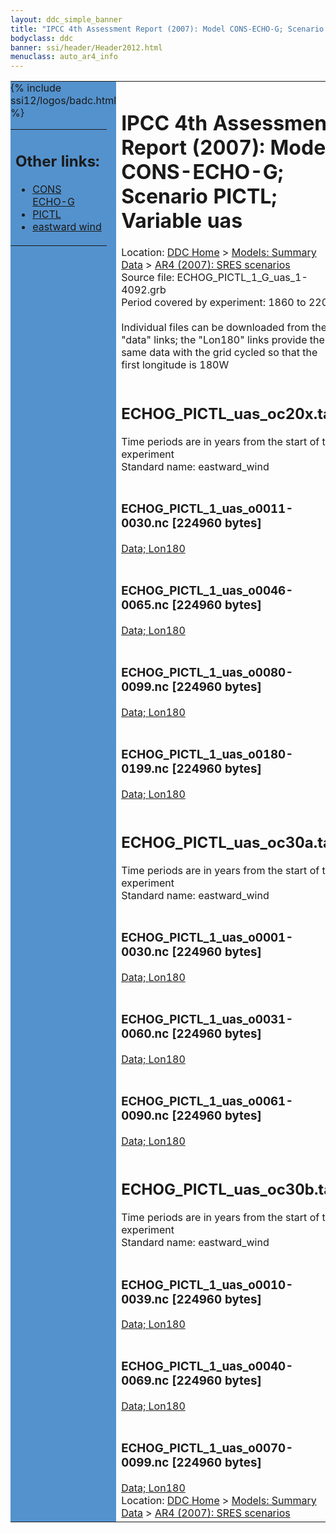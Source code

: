 ```yaml
---
layout: ddc_simple_banner
title: "IPCC 4th Assessment Report (2007): Model CONS-ECHO-G; Scenario PICTL; Variable uas"
bodyclass: ddc
banner: ssi/header/Header2012.html
menuclass: auto_ar4_info
---
```



<table width="100%" border="0" cellspacing="0" cellpadding="0" style="border-collapse: collapse;">
<tr style="margin:0;padding:0;border:0;">
<td style="margin:0;padding:0;border:0;height:1pt;width:150pt;background:#5492CD;" valign="top" >

<div id="lh-col2" class="auto_ar4_info">
<table class="menumain" bgcolor="#5492CD" cellspacing="0" width="100%" border="0">
<tr><td>
<h2> Other links:</h2>
<ul>
<li><a href="/auto/ar4/model-CONS-ECHO-G.html">CONS<br/>ECHO-G</a></li>
<li><a href="/auto/ar4/scenario-PICTL.html">PICTL</a></li>
<li><a href="/auto/ar4/var-eastward_wind.html">eastward wind</a></li>
</ul>
</td></tr>
{% include ssi12/logos/badc.html %}
</table>
</div>
</td>
<td><h1>IPCC 4th Assessment Report (2007): Model CONS-ECHO-G; Scenario PICTL; Variable uas</h1>

<!-- Breadcrumb1 -->
<div id="breadcrumb1" align="left">
Location: <a href="/index.html">DDC Home</a> > <a href="/sim/gcm_clim/">Models: Summary Data</a>
> <a href="/sim/gcm_clim/SRES_AR4/index.html">AR4 (2007): SRES scenarios</a>
</div>
<!-- End of Breadcrumb1 -->Source file: ECHOG_PICTL_1_G_uas_1-4092.grb
<br/>
Period covered by experiment: 1860 to 2200<br/>
<br/>Individual files can be downloaded from the "data" links; the "Lon180" links provide the same data
         with the grid cycled so that the first longitude is 180W<br/>
<br/><h2>ECHOG_PICTL_uas_oc20x.tar</h2>
Time periods are in years from the start of the experiment<br/>
Standard name: eastward_wind<br>
<br/><h3>ECHOG_PICTL_1_uas_o0011-0030.nc [224960 bytes]</h3>
<a href="http://apps.ipcc-data.org/cgi-bin/downl/ar4_nc/uas/ECHOG_PICTL_1_uas_o0011-0030.nc">Data; </a><a href="http://apps.ipcc-data.org/cgi-bin/downl/ar4_nc/uas/ECHOG_PICTL_1_uas_o0011-0030.cyto180.nc"> Lon180</a><br/>
<br/><h3>ECHOG_PICTL_1_uas_o0046-0065.nc [224960 bytes]</h3>
<a href="http://apps.ipcc-data.org/cgi-bin/downl/ar4_nc/uas/ECHOG_PICTL_1_uas_o0046-0065.nc">Data; </a><a href="http://apps.ipcc-data.org/cgi-bin/downl/ar4_nc/uas/ECHOG_PICTL_1_uas_o0046-0065.cyto180.nc"> Lon180</a><br/>
<br/><h3>ECHOG_PICTL_1_uas_o0080-0099.nc [224960 bytes]</h3>
<a href="http://apps.ipcc-data.org/cgi-bin/downl/ar4_nc/uas/ECHOG_PICTL_1_uas_o0080-0099.nc">Data; </a><a href="http://apps.ipcc-data.org/cgi-bin/downl/ar4_nc/uas/ECHOG_PICTL_1_uas_o0080-0099.cyto180.nc"> Lon180</a><br/>
<br/><h3>ECHOG_PICTL_1_uas_o0180-0199.nc [224960 bytes]</h3>
<a href="http://apps.ipcc-data.org/cgi-bin/downl/ar4_nc/uas/ECHOG_PICTL_1_uas_o0180-0199.nc">Data; </a><a href="http://apps.ipcc-data.org/cgi-bin/downl/ar4_nc/uas/ECHOG_PICTL_1_uas_o0180-0199.cyto180.nc"> Lon180</a><br/>
<br/><h2>ECHOG_PICTL_uas_oc30a.tar</h2>
Time periods are in years from the start of the experiment<br/>
Standard name: eastward_wind<br>
<br/><h3>ECHOG_PICTL_1_uas_o0001-0030.nc [224960 bytes]</h3>
<a href="http://apps.ipcc-data.org/cgi-bin/downl/ar4_nc/uas/ECHOG_PICTL_1_uas_o0001-0030.nc">Data; </a><a href="http://apps.ipcc-data.org/cgi-bin/downl/ar4_nc/uas/ECHOG_PICTL_1_uas_o0001-0030.cyto180.nc"> Lon180</a><br/>
<br/><h3>ECHOG_PICTL_1_uas_o0031-0060.nc [224960 bytes]</h3>
<a href="http://apps.ipcc-data.org/cgi-bin/downl/ar4_nc/uas/ECHOG_PICTL_1_uas_o0031-0060.nc">Data; </a><a href="http://apps.ipcc-data.org/cgi-bin/downl/ar4_nc/uas/ECHOG_PICTL_1_uas_o0031-0060.cyto180.nc"> Lon180</a><br/>
<br/><h3>ECHOG_PICTL_1_uas_o0061-0090.nc [224960 bytes]</h3>
<a href="http://apps.ipcc-data.org/cgi-bin/downl/ar4_nc/uas/ECHOG_PICTL_1_uas_o0061-0090.nc">Data; </a><a href="http://apps.ipcc-data.org/cgi-bin/downl/ar4_nc/uas/ECHOG_PICTL_1_uas_o0061-0090.cyto180.nc"> Lon180</a><br/>
<br/><h2>ECHOG_PICTL_uas_oc30b.tar</h2>
Time periods are in years from the start of the experiment<br/>
Standard name: eastward_wind<br>
<br/><h3>ECHOG_PICTL_1_uas_o0010-0039.nc [224960 bytes]</h3>
<a href="http://apps.ipcc-data.org/cgi-bin/downl/ar4_nc/uas/ECHOG_PICTL_1_uas_o0010-0039.nc">Data; </a><a href="http://apps.ipcc-data.org/cgi-bin/downl/ar4_nc/uas/ECHOG_PICTL_1_uas_o0010-0039.cyto180.nc"> Lon180</a><br/>
<br/><h3>ECHOG_PICTL_1_uas_o0040-0069.nc [224960 bytes]</h3>
<a href="http://apps.ipcc-data.org/cgi-bin/downl/ar4_nc/uas/ECHOG_PICTL_1_uas_o0040-0069.nc">Data; </a><a href="http://apps.ipcc-data.org/cgi-bin/downl/ar4_nc/uas/ECHOG_PICTL_1_uas_o0040-0069.cyto180.nc"> Lon180</a><br/>
<br/><h3>ECHOG_PICTL_1_uas_o0070-0099.nc [224960 bytes]</h3>
<a href="http://apps.ipcc-data.org/cgi-bin/downl/ar4_nc/uas/ECHOG_PICTL_1_uas_o0070-0099.nc">Data; </a><a href="http://apps.ipcc-data.org/cgi-bin/downl/ar4_nc/uas/ECHOG_PICTL_1_uas_o0070-0099.cyto180.nc"> Lon180</a><br/>
<!-- Breadcrumb2 -->
<div id="breadcrumb2" align="left">
Location: <a href="/index.html">DDC Home</a> > <a href="/sim/gcm_clim/">Models: Summary Data</a>
> <a href="/sim/gcm_clim/SRES_AR4/index.html">AR4 (2007): SRES scenarios</a>
</div>
<!-- End of Breadcrumb2 --></td></tr></table>

